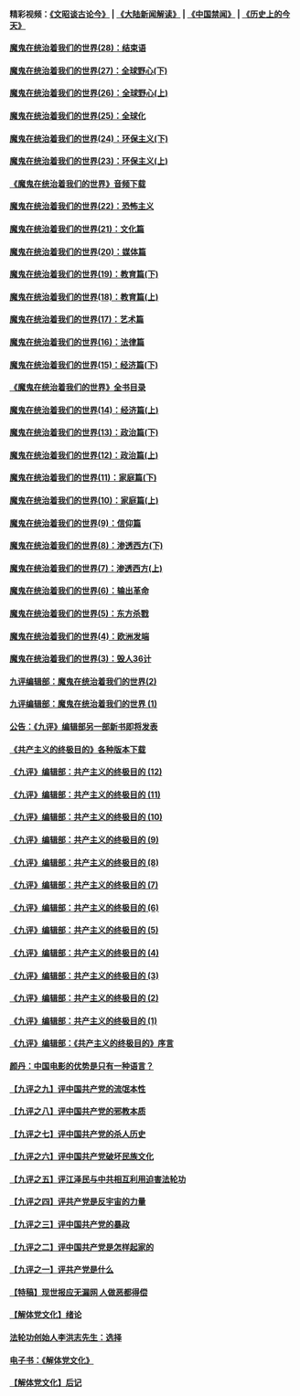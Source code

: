 #### 精彩视频：[《文昭谈古论今》](https://github.com/gfw-breaker/wenzhao/blob/master/README.md?t=01060030) | [《大陆新闻解读》](https://github.com/gfw-breaker/ntdtv-comedy/blob/master/README.md?t=01060030) | [《中国禁闻》](https://github.com/gfw-breaker/ntdtv-news/blob/master/README.md?t=01060030) | [《历史上的今天》](https://github.com/gfw-breaker/today-in-history/blob/master/README.md?t=01060030) 

#### [魔鬼在统治着我们的世界(28)：结束语](../pages/nsc422/n10936246.md?t=01060030) 

#### [魔鬼在统治着我们的世界(27)：全球野心(下)](../pages/nsc422/n10928319.md?t=01060030) 

#### [魔鬼在统治着我们的世界(26)：全球野心(上)](../pages/nsc422/n10900318.md?t=01060030) 

#### [魔鬼在统治着我们的世界(25)：全球化](../pages/nsc422/n10788205.md?t=01060030) 

#### [魔鬼在统治着我们的世界(24)：环保主义(下)](../pages/nsc422/n10695307.md?t=01060030) 

#### [魔鬼在统治着我们的世界(23)：环保主义(上)](../pages/nsc422/n10688613.md?t=01060030) 

#### [《魔鬼在统治着我们的世界》音频下载](../pages/nsc422/n10635553.md?t=01060030) 

#### [魔鬼在统治着我们的世界(22)：恐怖主义](../pages/nsc422/n10614727.md?t=01060030) 

#### [魔鬼在统治着我们的世界(21)：文化篇](../pages/nsc422/n10597706.md?t=01060030) 

#### [魔鬼在统治着我们的世界(20)：媒体篇](../pages/nsc422/n10586579.md?t=01060030) 

#### [魔鬼在统治着我们的世界(19)：教育篇(下)](../pages/nsc422/n10564808.md?t=01060030) 

#### [魔鬼在统治着我们的世界(18)：教育篇(上)](../pages/nsc422/n10526970.md?t=01060030) 

#### [魔鬼在统治着我们的世界(17)：艺术篇](../pages/nsc422/n10499093.md?t=01060030) 

#### [魔鬼在统治着我们的世界(16)：法律篇](../pages/nsc422/n10485969.md?t=01060030) 

#### [魔鬼在统治着我们的世界(15)：经济篇(下)](../pages/nsc422/n10469975.md?t=01060030) 

#### [《魔鬼在统治着我们的世界》全书目录](../pages/nsc422/n10464261.md?t=01060030) 

#### [魔鬼在统治着我们的世界(14)：经济篇(上)](../pages/nsc422/n10457370.md?t=01060030) 

#### [魔鬼在统治着我们的世界(13)：政治篇(下)](../pages/nsc422/n10448270.md?t=01060030) 

#### [魔鬼在统治着我们的世界(12)：政治篇(上)](../pages/nsc422/n10444576.md?t=01060030) 

#### [魔鬼在统治着我们的世界(11)：家庭篇(下)](../pages/nsc422/n10440961.md?t=01060030) 

#### [魔鬼在统治着我们的世界(10)：家庭篇(上)](../pages/nsc422/n10435448.md?t=01060030) 

#### [魔鬼在统治着我们的世界(9)：信仰篇](../pages/nsc422/n10432159.md?t=01060030) 

#### [魔鬼在统治着我们的世界(8)：渗透西方(下)](../pages/nsc422/n10429603.md?t=01060030) 

#### [魔鬼在统治着我们的世界(7)：渗透西方(上)](../pages/nsc422/n10426013.md?t=01060030) 

#### [魔鬼在统治着我们的世界(6)：输出革命](../pages/nsc422/n10421536.md?t=01060030) 

#### [魔鬼在统治着我们的世界(5)：东方杀戮](../pages/nsc422/n10417707.md?t=01060030) 

#### [魔鬼在统治着我们的世界(4)：欧洲发端](../pages/nsc422/n10414890.md?t=01060030) 

#### [魔鬼在统治着我们的世界(3)：毁人36计](../pages/nsc422/n10411583.md?t=01060030) 

#### [九评编辑部：魔鬼在统治着我们的世界(2)](../pages/nsc422/n10410036.md?t=01060030) 

#### [九评编辑部：魔鬼在统治着我们的世界 (1)](../pages/nsc422/n10406825.md?t=01060030) 

#### [公告：《九评》编辑部另一部新书即将发表](../pages/nsc422/n10405104.md?t=01060030) 

#### [《共产主义的终极目的》各种版本下载](../pages/nsc422/n10022138.md?t=01060030) 

#### [《九评》编辑部：共产主义的终极目的 (12)](../pages/nsc422/n9933272.md?t=01060030) 

#### [《九评》编辑部：共产主义的终极目的 (11)](../pages/nsc422/n9924973.md?t=01060030) 

#### [《九评》编辑部：共产主义的终极目的 (10)](../pages/nsc422/n9920883.md?t=01060030) 

#### [《九评》编辑部：共产主义的终极目的 (9)](../pages/nsc422/n9916363.md?t=01060030) 

#### [《九评》编辑部：共产主义的终极目的 (8)](../pages/nsc422/n9912488.md?t=01060030) 

#### [《九评》编辑部：共产主义的终极目的 (7)](../pages/nsc422/n9901176.md?t=01060030) 

#### [《九评》编辑部：共产主义的终极目的 (6)](../pages/nsc422/n9899359.md?t=01060030) 

#### [《九评》编辑部：共产主义的终极目的 (5)](../pages/nsc422/n9893174.md?t=01060030) 

#### [《九评》编辑部：共产主义的终极目的 (4)](../pages/nsc422/n9891246.md?t=01060030) 

#### [《九评》编辑部：共产主义的终极目的 (3)](../pages/nsc422/n9879879.md?t=01060030) 

#### [《九评》编辑部：共产主义的终极目的 (2)](../pages/nsc422/n9876205.md?t=01060030) 

#### [《九评》编辑部：共产主义的终极目的 (1)](../pages/nsc422/n9865857.md?t=01060030) 

#### [《九评》编辑部：《共产主义的终极目的》序言](../pages/nsc422/n9862666.md?t=01060030) 

#### [颜丹：中国电影的优势是只有一种语言？](../pages/nsc422/n9583062.md?t=01060030) 

#### [【九评之九】评中国共产党的流氓本性](../pages/nsc422/n737542.md?t=01060030) 

#### [【九评之八】评中国共产党的邪教本质](../pages/nsc422/n735942.md?t=01060030) 

#### [【九评之七】评中国共产党的杀人历史](../pages/nsc422/n733806.md?t=01060030) 

#### [【九评之六】评中国共产党破坏民族文化](../pages/nsc422/n731667.md?t=01060030) 

#### [【九评之五】评江泽民与中共相互利用迫害法轮功](../pages/nsc422/n730058.md?t=01060030) 

#### [【九评之四】评共产党是反宇宙的力量](../pages/nsc422/n727814.md?t=01060030) 

#### [【九评之三】评中国共产党的暴政](../pages/nsc422/n725597.md?t=01060030) 

#### [【九评之二】评中国共产党是怎样起家的](../pages/nsc422/n723946.md?t=01060030) 

#### [【九评之一】评共产党是什么](../pages/nsc422/n722529.md?t=01060030) 

#### [【特稿】现世报应无漏网 人做恶都得偿](../pages/nsc422/n4215167.md?t=01060030) 

#### [【解体党文化】绪论](../pages/nsc422/n1449356.md?t=01060030) 

#### [法轮功创始人李洪志先生：选择](../pages/nsc422/n3580738.md?t=01060030) 

#### [电子书：《解体党文化》](../pages/nsc422/n1573484.md?t=01060030) 

#### [【解体党文化】后记](../pages/nsc422/n1531999.md?t=01060030) 

